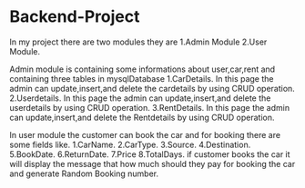 # Backend-Project
In my project there are two modules they are
1.Admin Module
2.User Module.

 Admin module is containing some informations about user,car,rent and containing three tables in mysqlDatabase
1.CarDetails.
In this page the admin can update,insert,and delete the cardetails by using CRUD operation.
2.Userdetails.
In this page the admin can update,insert,and delete the userdetails by using CRUD operation.
3.RentDetails.
In this page the admin can update,insert,and delete the Rentdetails by using CRUD operation.

In user module the customer can book the car and for booking there are some fields like.
1.CarName.
2.CarType.
3.Source.
4.Destination.
5.BookDate.
6.ReturnDate.
7.Price
8.TotalDays.
 if customer books the car it will display the message that how much should they pay for booking the car and generate Random Booking number.
